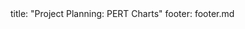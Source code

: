 <frontmatter>
title: "Project Planning: PERT Charts"
footer: footer.md
</frontmatter>

<include src="unit-inPage-asFlat.md" boilerplate />